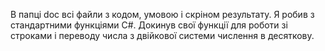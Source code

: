 В папці doc всі файли з кодом, умовою і скріном результату.
Я робив з стандартними функціями C#. Докинув свої функції для роботи зі строками і переводу числа з двійкової системи числення в десяткову.